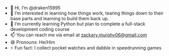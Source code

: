 - 👋 Hi, I’m @draken15995
- 👀 I’m interested in learning how things work, tearing things down to their base parts and learning to build them back up.
- 🌱 I’m currently learning Python but plan to complete a full-stack development coding course
- 📫 You can reach me via email at zackary.murphy06@gmail.com  
- 😄 Pronouns: He/Him
- ⚡ Fun fact: I collect pocket watches and dabble in speedrunning games

<!---
draken15995/draken15995 is a ✨ special ✨ repository because its `README.md` (this file) appears on your GitHub profile.
You can click the Preview link to take a look at your changes.
--->
